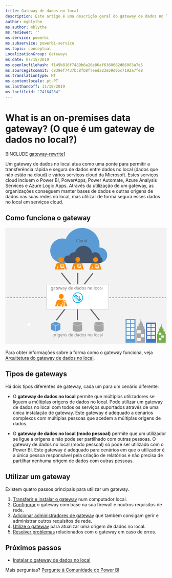 ```yaml
---
title: Gateway de dados no local
description: Este artigo é uma descrição geral do gateway de dados no local do Power BI. Pode utilizar este gateway para trabalhar com origens de dados de DirectQuery. Também pode utilizar este gateway para atualizar os conjuntos de dados na cloud com dados no local.
author: mgblythe
ms.author: mblythe
ms.reviewer: ''
ms.service: powerbi
ms.subservice: powerbi-service
ms.topic: conceptual
LocalizationGroup: Gateways
ms.date: 07/15/2019
ms.openlocfilehash: f149b816f7489b6a26e86af6360062d86083a7e5
ms.sourcegitcommit: c839ef7437bc8fb8f7eeda23e59d05c7192a7fe8
ms.translationtype: HT
ms.contentlocale: pt-PT
ms.lasthandoff: 11/18/2019
ms.locfileid: "74164284"
---
```

# <a name="what-is-an-on-premises-data-gateway"></a>What is an on-premises data gateway? (O que é um gateway de dados no local?)

[!INCLUDE [gateway-rewrite](includes/gateway-rewrite.md)]

Um gateway de dados no local atua como uma ponte para permitir a transferência rápida e segura de dados entre dados no local (dados que não estão na cloud) e vários serviços cloud da Microsoft. Estes serviços cloud incluem o Power BI, PowerApps, Power Automate, Azure Analysis Services e Azure Logic Apps. Através da utilização de um gateway, as organizações conseguem manter bases de dados e outras origens de dados nas suas redes no local, mas utilizar de forma segura esses dados no local em serviços cloud.

## <a name="how-the-gateway-works"></a>Como funciona o gateway

![Descrição geral do gateway](media/service-gateway-onprem/on-premises-data-gateway.png)

Para obter informações sobre a forma como o gateway funciona, veja [Arquitetura do gateway de dados no local](/data-integration/gateway/service-gateway-onprem-indepth).

## <a name="types-of-gateways"></a>Tipos de gateways

Há dois tipos diferentes de gateway, cada um para um cenário diferente:

* O **gateway de dados no local** permite que múltiplos utilizadores se liguem a múltiplas origens de dados no local. Pode utilizar um gateway de dados no local com todos os serviços suportados através de uma única instalação de gateway. Este gateway é adequado a cenários complexos com múltiplas pessoas que acedem a múltiplas origens de dados.

* O **gateway de dados no local (modo pessoal)** permite que um utilizador se ligue a origens e não pode ser partilhado com outras pessoas. O gateway de dados no local (modo pessoal) só pode ser utilizado com o Power BI. Este gateway é adequado para cenários em que o utilizador é a única pessoa responsável pela criação de relatórios e não precisa de partilhar nenhuma origem de dados com outras pessoas.

## <a name="use-a-gateway"></a>Utilizar um gateway

Existem quatro passos principais para utilizar um gateway.

1. [Transferir e instalar o gateway](/data-integration/gateway/service-gateway-install) num computador local.
1. [Configurar](/data-integration/gateway/service-gateway-app) o gateway com base na sua firewall e noutros requisitos de rede.
1. [Adicionar administradores de gateway](/data-integration/gateway/service-gateway-manage) que também consigam gerir e administrar outros requisitos de rede.
1. [Utilize o gateway](service-gateway-sql-tutorial.md) para atualizar uma origem de dados no local.
1. [Resolver problemas](service-gateway-onprem-tshoot.md) relacionados com o gateway em caso de erros.

## <a name="next-steps"></a>Próximos passos

* [Instalar o gateway de dados no local](/data-integration/gateway/service-gateway-install)

Mais perguntas? [Pergunte à Comunidade do Power BI](https://community.powerbi.com/)
